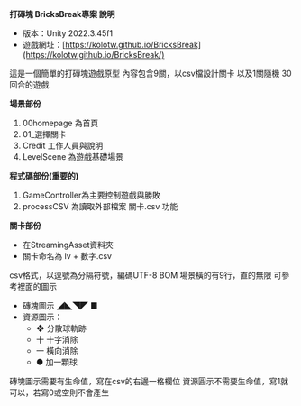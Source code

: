
**打磚塊 BricksBreak專案 說明**
- 版本：Unity 2022.3.45f1
- 遊戲網址：[https://kolotw.github.io/BricksBreak](https://kolotw.github.io/BricksBreak/)

這是一個簡單的打磚塊遊戲原型
內容包含9關，以csv檔設計關卡
以及1關隨機 30回合的遊戲

**場景部份**
1. 00homepage 為首頁
2. 01_選擇關卡 
3. Credit 工作人員與說明
4. LevelScene 為遊戲基礎場景

**程式碼部份(重要的)**
1. GameController為主要控制遊戲與勝敗
2. processCSV 為讀取外部檔案 關卡.csv 功能

**關卡部份**
 - 在StreamingAsset資料夾 
 - 關卡命名為 lv + 數字.csv

csv格式，以逗號為分隔符號，編碼UTF-8 BOM
場景橫的有9行，直的無限
可參考裡面的圖示 

- 磚塊圖示 ◢◣◥◤ ■ 
- 資源圖示： 
	- ❖ 分散球軌跡
	-	十 十字消除
	- 一 橫向消除
	-	● 加一顆球

磚塊圖示需要有生命值，寫在csv的右邊一格欄位
資源圓示不需要生命值，寫1就可以，若寫0或空則不會產生
